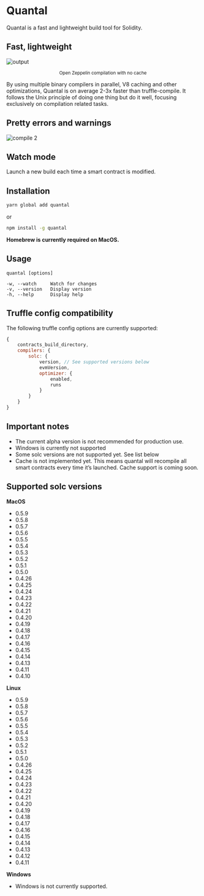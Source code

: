 # Quantal

Quantal is a fast and lightweight build tool for Solidity. 

## Fast, lightweight

![output](https://user-images.githubusercontent.com/642515/59142187-1e64f080-8988-11e9-9535-152db92b672b.gif)
<p style="text-align: center;"><sub>Open Zeppelin compilation with no cache</sub></p>

By using multiple binary compilers in parallel, V8 caching and other optimizations, Quantal is on average 2-3x faster than truffle-compile. It follows the Unix principle of doing one thing but do it well, focusing exclusively on compilation related tasks.



## Pretty errors and warnings

![compile 2](https://user-images.githubusercontent.com/642515/59149948-2d7c8a80-89ea-11e9-87b0-71d9c57ee7dc.png)



## Watch mode

Launch a new build each time a smart contract is modified. 


## Installation

```bash
yarn global add quantal
```
or
```bash
npm install -g quantal
```

**Homebrew is currently required on MacOS.**

## Usage

```
quantal [options]

-w, --watch     Watch for changes
-v, --version   Display version
-h, --help      Display help
```

## Truffle config compatibility

The following truffle config options are currently supported:

```javascript
{
    contracts_build_directory,
    compilers: {
        solc: {
            version, // See supported versions below
            evmVersion,
            optimizer: {
                enabled,
                runs			
            }
        }
    }
}
```

## Important notes

* The current alpha version is not recommended for production use.
* Windows is currently not supported
* Some solc versions are not supported yet. See list below
* Cache is not implemented yet. This means quantal will recompile all smart contracts every time it’s launched. Cache support is coming soon.

## Supported solc versions

**MacOS**

- 0.5.9
- 0.5.8
- 0.5.7
- 0.5.6
- 0.5.5
- 0.5.4
- 0.5.3
- 0.5.2
- 0.5.1
- 0.5.0
- 0.4.26
- 0.4.25
- 0.4.24
- 0.4.23
- 0.4.22
- 0.4.21
- 0.4.20
- 0.4.19
- 0.4.18
- 0.4.17
- 0.4.16
- 0.4.15
- 0.4.14
- 0.4.13
- 0.4.11
- 0.4.10

**Linux**

- 0.5.9
- 0.5.8
- 0.5.7
- 0.5.6
- 0.5.5
- 0.5.4
- 0.5.3
- 0.5.2
- 0.5.1
- 0.5.0
- 0.4.26
- 0.4.25
- 0.4.24
- 0.4.23
- 0.4.22
- 0.4.21
- 0.4.20
- 0.4.19
- 0.4.18
- 0.4.17
- 0.4.16
- 0.4.15
- 0.4.14
- 0.4.13
- 0.4.12
- 0.4.11

**Windows**

- Windows is not currently supported.